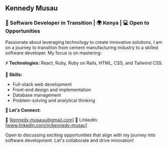 



## Kennedy Musau

### 🌟 Software Developer in Transition | 🌍 Kenya | 💻 Open to Opportunities

Passionate about leveraging technology to create innovative solutions, I am on a journey to transition from cement manufacturing industry to a skilled software developer. My focus is on mastering:

**⚡ Technologies:** React, Ruby, Ruby on Rails, HTML, CSS, and Tailwind CSS.


**🔧 Skills:**

- Full-stack web development
- Front-end design and implementation
- Database management
- Problem-solving and analytical thinking


**🤝 Let's Connect:**

📧 [kennedy.musauu@gmail.com]
🔗 LinkedIn: [www.linkedin.com/in/kennedy-musau]


Open to discussing exciting opportunities that align with my journey into software development. Let's collaborate and drive innovation!

